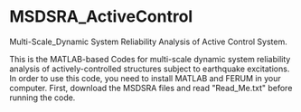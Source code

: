 # MSDSRA_ActiveControl
Multi-Scale_Dynamic System Reliability Analysis of Active Control System.

This is the MATLAB-based Codes for multi-scale dynamic system reliability analysis of actively-controlled structures subject to earthquake excitations.
In order to use this code, you need to install MATLAB and FERUM in your computer.
First, download the MSDSRA files and read "Read_Me.txt" before running the code.
